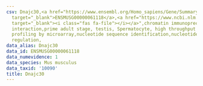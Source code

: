 ```yaml
---
csv: Dnajc30,<a href="https://www.ensembl.org/Homo_sapiens/Gene/Summary?db=core;g=ENSMUSG00000061118"
  target="_blank">ENSMUSG00000061118</a>,<a href="https://www.ncbi.nlm.nih.gov/pubmed/23834426"
  target="_blank"><i class="fas fa-file"></i></a>",chromatin immunoprecipitation assay,direct
  interaction,prime adult stage, testis, Spermatocyte, high throughput transcription
  profiling by microarray,nucleotide sequence identification,nucleotide sequence identification,transcriptional
  regulation,
data_alias: Dnajc30
data_id: ENSMUSG00000061118
data_numevidence: 1
data_species: Mus musculus
data_taxid: '10090'
title: Dnajc30
---
```

